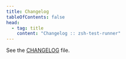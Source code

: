 ```yaml
---
title: Changelog
tableOfContents: false
head:
  - tag: title
    content: "Changelog :: zsh-test-runner"
---
```


See the [CHANGELOG](https://github.com/olets/zsh-test-runner/blob/main/CHANGELOG.md) file.